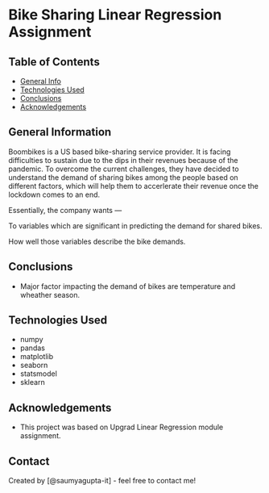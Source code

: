 # Bike Sharing Linear Regression Assignment

## Table of Contents
* [General Info](#general-information)
* [Technologies Used](#technologies-used)
* [Conclusions](#conclusions)
* [Acknowledgements](#acknowledgements)


## General Information
Boombikes is a US based bike-sharing service provider. It is facing difficulties to sustain due to the dips in their revenues because of the pandemic. To overcome the current challenges, they have decided to understand the demand of sharing bikes among the people based on different factors, which will help them to accerlerate their revenue once the lockdown comes to an end.

Essentially, the company wants —

To variables which are significant in predicting the demand for shared bikes.

How well those variables describe the bike demands.

## Conclusions
- Major factor impacting the demand of bikes are temperature and wheather season.


## Technologies Used
- numpy
- pandas
- matplotlib
- seaborn
- statsmodel
- sklearn

<!-- As the libraries versions keep on changing, it is recommended to mention the version of library used in this project -->

## Acknowledgements
- This project was based on Upgrad Linear Regression module assignment.


## Contact
Created by [@saumyagupta-it] - feel free to contact me!


<!-- Optional -->
<!-- ## License -->
<!-- This project is open source and available under the [... License](). -->

<!-- You don't have to include all sections - just the one's relevant to your project -->
